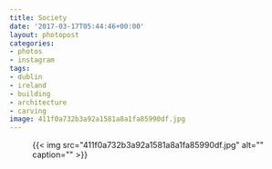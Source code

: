 ```yaml
---
title: Society
date: '2017-03-17T05:44:46+00:00'
layout: photopost
categories:
- photos
- instagram
tags:
- dublin
- ireland
- building
- architecture
- carving
image: 411f0a732b3a92a1581a8a1fa85990df.jpg
---
```


<figure class="photo photo--square">
  {{< img src="411f0a732b3a92a1581a8a1fa85990df.jpg" alt="" caption="" >}}

</figure>




